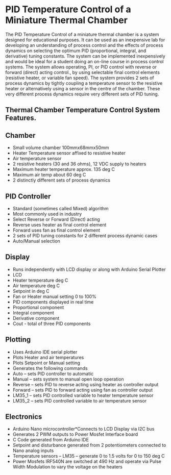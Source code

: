# PID Temperature Control of a Miniature Thermal Chamber
The PID Temperature Control of a miniature thermal chamber is a system designed for educational purposes. It can be used as an inexpensive lab for developing an understanding of process control and the effects of process dynamics on selecting the optimum PID (proportional, integral, and derivative) tuning constants.
The system can be implemented inexpensively and would be ideal for a student doing an on-line course in process control systems.
The system allows operating, PI, or PID control with reverse or forward (direct) acting control., by using selectable final control elements (resistive heater, or variable fan speed).
The system provides 2 sets of process dynamics by tightly coupling a temperature sensor to the resistive heater or alternatively using a sensor in the centre of the chamber. These very different process dynamics require very different sets of PID tuning.

## Thermal Chamber Temperature Control System Features.
## Chamber
* Small volume chamber 100mmx68mmx50mm
* Heater Temperature sensor affixed to resistive heater
*	Air temperature sensor
*	2 resistive heaters (30 and 36 ohms), 12 VDC supply to heaters
*	Maximum heater temperature approx. 135 deg C
*	Maximum air temp about 60 deg C
*	2 distinctly different sets of process dynamics
  
## PID Controller
*	Standard (sometimes called Mixed) algorithm
*	Most commonly used in industry
*	Select Reverse or Forward (Direct) acting
*	Reverse uses heater as final control element
*	Forward uses fan as final control element
*	2 sets of PID tuning constants for 2 different process dynamic cases
*	Auto/Manual selection
  
## Display
* Runs independently with LCD display or along with Arduino Serial Plotter
* LCD
*	Heater temperature deg C
*	Air temperature deg C
*	Setpoint in deg C
*	Fan or Heater manual setting 0 to 100%
*	PID components displayed in real time
*	Proportional component
*	Integral component
*	Derivative component
*	Cout - total of three PID components

## Plotting
*	Uses Arduino IDE serial plotter
*	Plots Heater and air temperatures
*	Plots Setpoint or Manual setting
*	Generates the following commands
* Auto – sets PID controller to automatic
*	Manual – sets system to manual  open loop operation
*	Reverse – sets PID to reverse acting using heater as controller output
*	Forward – sets PID to forward acting using fan as controller output
*	LM35_1 – sets PID controlled variable to heater temperature sensor
*	LM35_2 – sets PID controlled variable to air temperature sensor
 
## Electronics
* Arduino Nano microcontroller*Connects to LCD Display via I2C bus
*	Generates 2 PWM outputs to Power Mosfet Interface board
* C Code generated from Arduino IDE
*	Setpoint and disturbance generated from 2 potentiometers connected to Nano analog inputs 
*	Temperature sensors – LM35 – generate 0 to 1.5 volts for 0 to 150 deg C
*	Power Mosfets IRF540N are switched  at 490 Hz and operate via Pulse Width Modulation to vary the voltage on the heaters

